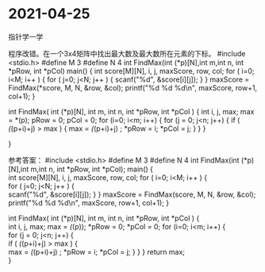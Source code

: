 # 2021-04-25
指针学一学

程序改错。在一个3x4矩阵中找出最大数及最大数所在元素的下标。 
#include <stdio.h>
#define M 3
#define N 4
int FindMax(int (*p)[N],int m,int n, int *pRow, int *pCol) 
main()
{
    int score[M][N], i, j, maxScore, row, col;
    for ( i=0; i<M; i++ )
    {
          for ( j=0; j<N; j++ )
          {
               scanf("%d", &score[i][j]);
          }
    }
    maxScore = FindMax(*score, M, N, &row, &col);
    printf("%d %d %d\n", maxScore, row+1, col+1);
}
 
int FindMax( int (*p)[N], int m, int n, 
int *pRow, int *pCol )
{
    int  i, j, max;
    max = *(p);
    pRow = 0; 
    pCol = 0; 
    for (i=0; i<m; i++)
    {
        for (j = 0; j<n; j++)
                {
            if ( *(*(p+i)+j) > max )
                        {
                max = *(*(p+i)+j) ;
                *pRow = i;
                *pCol = j;
                        }
        }
    }
     
}

参考答案：
#include <stdio.h>
#define M 3
#define N 4
int FindMax(int (*p)[N],int m,int n, int *pRow, int *pCol);
main()
{             
    int score[M][N], i, j, maxScore, row, col;
    for ( i=0; i<M; i++ )
    {             
          for ( j=0; j<N; j++ )
          {           
               scanf("%d", &score[i][j]);
          }
    }
    maxScore = FindMax(score, M, N, &row, &col);
    printf("%d %d %d\n", maxScore, row+1, col+1);
}             
 
int FindMax( int (*p)[N], int m, int n, 
int *pRow, int *pCol )
{             
    int  i, j, max;
    max = *(*(p));
    *pRow = 0; 
    *pCol = 0; 
    for (i=0; i<m; i++)
    {             
        for (j = 0; j<n; j++)
                {             
            if ( *(*(p+i)+j) > max )
                        {             
                max = *(*(p+i)+j) ;
                *pRow = i;
                *pCol = j;
                        }
        }
    }
    return max;  
} 

